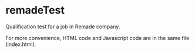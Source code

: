 # remadeTest
Qualification test for a job in Remade company.

For more convenience, HTML code and Javascript code are in the same file (index.html).

